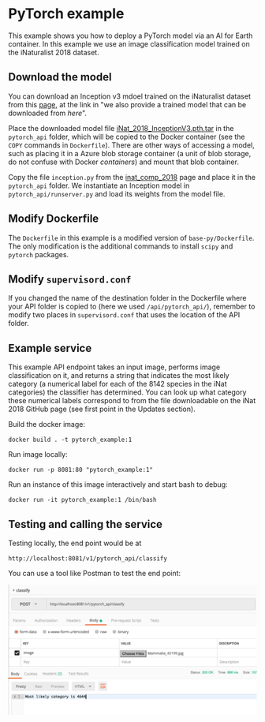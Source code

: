 # PyTorch example

This example shows you how to deploy a PyTorch model via an AI for Earth container. In this example we use an image classification model trained on the iNaturalist 2018 dataset.


## Download the model

You can download an Inception v3 mdoel trained on the iNaturalist dataset from this [page](https://github.com/macaodha/inat_comp_2018), at the link in "we also provide a trained model that can be downloaded from _here_".

Place the downloaded model file [iNat_2018_InceptionV3.pth.tar](http://vision.caltech.edu/~macaodha/inat2018/iNat_2018_InceptionV3.pth.tar) in the `pytorch_api` folder, which will be copied to the Docker container (see the `COPY` commands in `Dockerfile`). There are other ways of accessing a model, such as placing it in a Azure blob storage container (a unit of blob storage, do not confuse with Docker _containers_) and mount that blob container.

Copy the file `inception.py` from the [inat_comp_2018](https://github.com/macaodha/inat_comp_2018) page and place it in the `pytorch_api` folder. We instantiate an Inception model in `pytorch_api/runserver.py` and load its weights from the model file.

## Modify Dockerfile

The `Dockerfile` in this example is a modified version of `base-py/Dockerfile`. The only modification is the additional commands to install `scipy` and `pytorch` packages.


## Modify `supervisord.conf`
If you changed the name of the destination folder in the Dockerfile where your API folder is copied to (here we used `/api/pytorch_api/`), remember to modify two places in `supervisord.conf` that uses the location of the API folder.


## Example service

This example API endpoint takes an input image, performs image classification on it, and returns a string that indicates the most likely category (a numerical label for each of the 8142 species in the iNat categories) the classifier has determined. You can look up what category these numerical labels correspond to from the file downloadable on the iNat 2018 GitHub page (see first point in the Updates section).

Build the docker image:
```
docker build . -t pytorch_example:1
```

Run image locally:
```
docker run -p 8081:80 "pytorch_example:1"
```

Run an instance of this image interactively and start bash to debug:
```
docker run -it pytorch_example:1 /bin/bash
```


## Testing and calling the service

Testing locally, the end point would be at

```
http://localhost:8081/v1/pytorch_api/classify
```

You can use a tool like Postman to test the end point:

![Calling the API](../screenshots/postman_pytorch_api.png)

